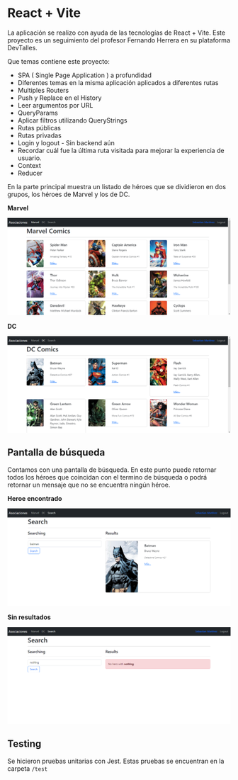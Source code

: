# React + Vite

  La aplicación se realizo con ayuda de las tecnologías de React + Vite. Este proyecto es un seguimiento del profesor Fernando Herrera en su plataforma DevTalles.
  
  Que temas contiene este proyecto:
  
-   SPA ( Single Page Application ) a profundidad    
-   Diferentes temas en la misma aplicación aplicados a diferentes rutas    
-   Multiples Routers    
-   Push y Replace en el History    
-   Leer argumentos por URL    
-   QueryParams    
-   Aplicar filtros utilizando QueryStrings 
-   Rutas públicas    
-   Rutas privadas    
-   Login y logout - Sin backend aún    
-   Recordar cuál fue la última ruta visitada para mejorar la experiencia de usuario.    
-   Context    
-   Reducer    

En la parte principal muestra un listado de héroes que se dividieron en dos grupos, los héroes de Marvel y los de DC.

**Marvel**

![](img/marvel.png)

**DC**

![](img/dc.png)

## Pantalla de búsqueda
Contamos con una pantalla de búsqueda. En este punto puede retornar todos los héroes que coincidan con el termino de búsqueda o podrá retornar un mensaje que no se encuentra ningún héroe.

**Heroe encontrado**

![](img/batman.png)

**Sin resultados**

![](img/sin-resultados.png)

## Testing

Se hicieron pruebas unitarias con Jest. Estas pruebas se encuentran en la carpeta `/test`